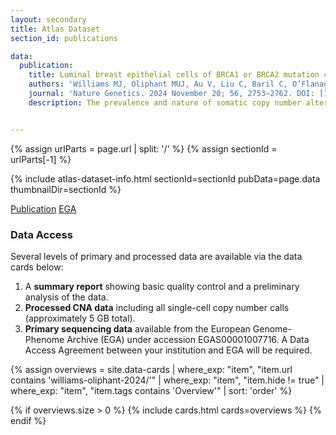 ```yaml
---
layout: secondary
title: Atlas Dataset
section_id: publications

data:
  publication:
    title: Luminal breast epithelial cells of BRCA1 or BRCA2 mutation carriers and noncarriers harbor common breast cancer copy number alterations
    authors: 'Williams MJ, Oliphant MUJ, Au V, Liu C, Baril C, O’Flanagan C, Lai D, Beatty S, Van Vliet M, Yiu JC, O’Connor L, Goh WL, Pollaci A, Weiner AC, Grewal D, McPherson A, Norton K, Moore M, Prabhakar V, Agarwal S, Garber JE, Dillon DA, Shah SP, Brugge JS, Aparicio S'
    journal: 'Nature Genetics. 2024 November 20; 56, 2753–2762. DOI: [10.1038/s41588-024-01988-0](https://doi.org/10.1038/s41588-024-01988-0)'
    description: The prevalence and nature of somatic copy number alterations (CNAs) in breast epithelium and their role in tumor initiation and evolution remain poorly understood. Using single-cell DNA sequencing (49,238 cells) of epithelium from BRCA1 and BRCA2 carriers or wild-type individuals, we identified recurrent CNAs (for example, 1q-gain and 7q, 10q, 16q and 22q-loss) that are present in a rare population of cells across almost all samples (n = 28). In BRCA1/BRCA2 carriers, these occur before loss of heterozygosity (LOH) of wild-type alleles. These CNAs, common in malignant tumors, are enriched in luminal cells but absent in basal myoepithelial cells. Allele-specific analysis of prevalent CNAs reveals that they arose by independent mutational events, consistent with convergent evolution. BRCA1/BRCA2 carriers contained a small percentage of cells with extreme aneuploidy, featuring loss of TP53, BRCA1/BRCA2 LOH and multiple breast cancer-associated CNAs. Our findings suggest that CNAs arising in normal luminal breast epithelium are precursors to clonally expanded tumor genomes.


---
```


{% assign urlParts = page.url | split: '/' %}
{% assign sectionId = urlParts[-1] %}

{% include atlas-dataset-info.html
    sectionId=sectionId
    pubData=page.data
    thumbnailDir=sectionId %}

<a href="https://doi.org/10.1038/s41588-024-01988-0" class="button">Publication</a>
<a href="https://ega-archive.org/studies/EGAS00001007716" class="button">EGA</a>

### Data Access

Several levels of primary and processed data are available via the data cards below:

1. A **summary report** showing basic quality control and a preliminary analysis of the data.
2. **Processed CNA data** including all single-cell copy number calls (approximately 5 GB total).
3. **Primary sequencing data** available from the European Genome-Phenome Archive (EGA) under accession EGAS00001007716. A Data Access Agreement between your institution and EGA will be required.

{%
    assign overviews = site.data-cards
    | where_exp: "item", "item.url contains 'williams-oliphant-2024/'"
    | where_exp: "item", "item.hide != true"
    | where_exp: "item", "item.tags contains 'Overview'"
    | sort: 'order'
%}

{% if overviews.size > 0 %}
  {% include cards.html cards=overviews %}
{% endif %}
